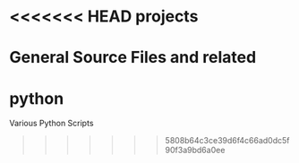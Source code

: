 <<<<<<< HEAD
projects
========

General Source Files and related
=======
# python
Various Python Scripts
>>>>>>> 5808b64c3ce39d6f4c66ad0dc5f90f3a9bd6a0ee
